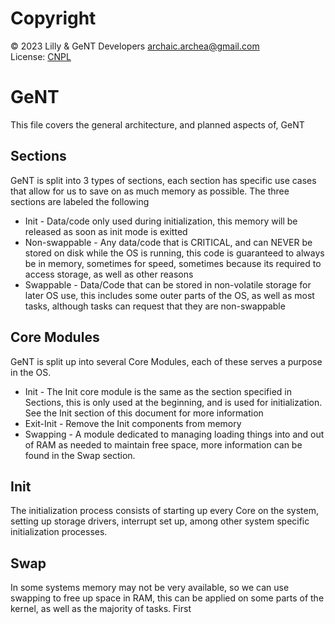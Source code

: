 # Copyright
© 2023 Lilly & GeNT Developers archaic.archea@gmail.com  
License: [CNPL](https://git.pixie.town/thufie/npl-builder/raw/branch/main/cnpl.md)

# GeNT
This file covers the general architecture, and planned aspects of, GeNT

## Sections
GeNT is split into 3 types of sections, each section has specific use cases that allow for us to save on as much memory as possible.
The three sections are labeled the following
* Init          - Data/code only used during initialization, this memory will be released as soon as init mode is exitted
* Non-swappable  - Any data/code that is CRITICAL, and can NEVER be stored on disk while the OS is running, this code is guaranteed to always be in memory, sometimes for speed, sometimes because its required to access storage, as well as other reasons
* Swappable      - Data/Code that can be stored in non-volatile storage for later OS use, this includes some outer parts of the OS, as well as most tasks, although tasks can request that they are non-swappable
  
## Core Modules
GeNT is split up into several Core Modules, each of these serves a purpose in the OS.
* Init          - The Init core module is the same as the section specified in Sections, this is only used at the beginning, and is used for initialization. See the Init section of this document for more information
* Exit-Init     - Remove the Init components from memory
* Swapping      - A module dedicated to managing loading things into and out of RAM as needed to maintain free space, more information can be found in the Swap section.

## Init
The initialization process consists of starting up every Core on the system, setting up storage drivers, interrupt set up, among other system specific initialization processes.

## Swap
In some systems memory may not be very available, so we can use swapping to free up space in RAM, this can be applied on some parts of the kernel, as well as the majority of tasks. First